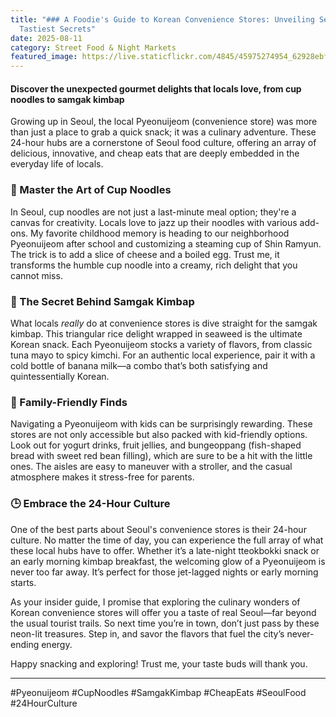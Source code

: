 ```yaml
---
title: "### A Foodie's Guide to Korean Convenience Stores: Unveiling Seoul's
  Tastiest Secrets"
date: 2025-08-11
category: Street Food & Night Markets
featured_image: https://live.staticflickr.com/4845/45975274954_62928ebfbd.jpg
---
```


#### Discover the unexpected gourmet delights that locals love, from cup noodles to samgak kimbap

Growing up in Seoul, the local Pyeonuijeom (convenience store) was more than just a place to grab a quick snack; it was a culinary adventure. These 24-hour hubs are a cornerstone of Seoul food culture, offering an array of delicious, innovative, and cheap eats that are deeply embedded in the everyday life of locals.

### 🍜 Master the Art of Cup Noodles

In Seoul, cup noodles are not just a last-minute meal option; they're a canvas for creativity. Locals love to jazz up their noodles with various add-ons. My favorite childhood memory is heading to our neighborhood Pyeonuijeom after school and customizing a steaming cup of Shin Ramyun. The trick is to add a slice of cheese and a boiled egg. Trust me, it transforms the humble cup noodle into a creamy, rich delight that you cannot miss.

### 🍙 The Secret Behind Samgak Kimbap

What locals *really* do at convenience stores is dive straight for the samgak kimbap. This triangular rice delight wrapped in seaweed is the ultimate Korean snack. Each Pyeonuijeom stocks a variety of flavors, from classic tuna mayo to spicy kimchi. For an authentic local experience, pair it with a cold bottle of banana milk—a combo that’s both satisfying and quintessentially Korean.

### 🧃 Family-Friendly Finds

Navigating a Pyeonuijeom with kids can be surprisingly rewarding. These stores are not only accessible but also packed with kid-friendly options. Look out for yogurt drinks, fruit jellies, and bungeoppang (fish-shaped bread with sweet red bean filling), which are sure to be a hit with the little ones. The aisles are easy to maneuver with a stroller, and the casual atmosphere makes it stress-free for parents.

### 🕒 Embrace the 24-Hour Culture

One of the best parts about Seoul's convenience stores is their 24-hour culture. No matter the time of day, you can experience the full array of what these local hubs have to offer. Whether it’s a late-night tteokbokki snack or an early morning kimbap breakfast, the welcoming glow of a Pyeonuijeom is never too far away. It’s perfect for those jet-lagged nights or early morning starts.

As your insider guide, I promise that exploring the culinary wonders of Korean convenience stores will offer you a taste of real Seoul—far beyond the usual tourist trails. So next time you’re in town, don’t just pass by these neon-lit treasures. Step in, and savor the flavors that fuel the city’s never-ending energy.

Happy snacking and exploring! Trust me, your taste buds will thank you.

---

#Pyeonuijeom #CupNoodles #SamgakKimbap #CheapEats #SeoulFood #24HourCulture